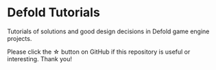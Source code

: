# Defold Tutorials

Tutorials of solutions and good design decisions in Defold game engine projects.

Please click the ☆ button on GitHub if this repository is useful or interesting. Thank you!
